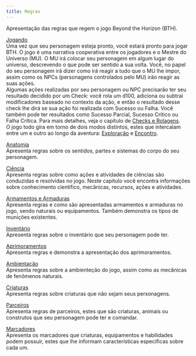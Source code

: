 ```yaml
---
title: Regras
---
```


Apresentação das regras que regem o jogo Beyond the Horizon (BTH).

[Jogando](./play/index.md)  
Uma vez que seu personagem esteja pronto, você estará pronto para jogar BTH. O jogo é uma narrativa cooperativa entre os jogadores e o Mestre do Universo (MU). O MU irá colocar seu personagem em algum lugar do universo, descrevendo o que pode ser sentido a sua volta. Você, no papel do seu personagem irá dizer como irá reagir a tudo que o MU lhe impor, assim como os NPCs (personagens controlados pelo MU) irão reagir as suas ações.   
Algumas ações realizadas por seu personagem ou NPC precisarão ter seu resultado decidido por um Check: você rola um d100, adiciona ou subtrai modificadores baseado no contexto da ação, e então o resultado desse check lhe dirá se sua ação foi realizada com Sucesso ou Falha. Você também pode ter resultados como Sucesso Parcial, Sucesso Crítico ou Falha Crítica. Para mais detalhes, veja o capítulo de [Checks e Rolagens](../rules/play/checks.md).  
O jogo todo gira em torno de dois modos distintos, estes que intercalam entre um e outro ao longo da aventura: [Exploração](../rules/play/game_modes/exploration.md) e [Encontro](../rules/play/game_modes/encounter.md).  

[Anatomia](./anatomy/index.md)  
Apresenta regras sobre os sentidos, partes e sistemas do corpo do seu personagem.  

[Ciência](./science/index.md)  
Apresenta regras sobre como ações e atividades de ciências são conduzidas e resolvidas no jogo. Neste capítulo você encontra informações sobre conhecimento científico, mecânicas, recursos, ações e atividades.  

[Armamentos e Armaduras](./weapon_armor/index.md)  
Apresenta regras e como são apresentadas armamentos e armaduras no jogo, sendo naturais ou equipamentos. Também demonstra os tipos de munições existentes.  

[Inventário](./inventory.md)  
Apresenta regras sobre o inventário que seu personagem pode ter.  

[Aprimoramentos](./upgrades.md)   
Apresenta regras e demonstra a apresentação dos aprimoramentos.  

[Ambientação](./ambiance/index.md)  
Apresenta regras sobre a ambienteção do jogo, assim como as mecânicas de fenômenos naturais.  

[Criaturas](./creatures.md)  
Apresenta regras sobre criaturas que não sejam seus personagens.  

[Parceiros](./companion.md)  
Apresenta regras de parceiros, estes que são criaturas, animais ou construtos que seu personagem pode ter e comandar.  

[Marcadores](./tags/index.md)  
Apresenta os marcadores que criaturas, equipamentos e habilidades podem possuir, estes que lhe informam características específicas sobre cada um.  